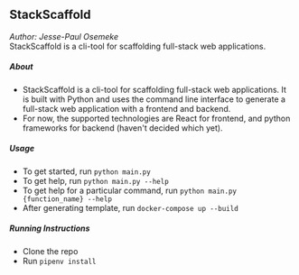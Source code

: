 ## StackScaffold
*Author: Jesse-Paul Osemeke*
<br />
StackScaffold is a cli-tool for scaffolding full-stack web applications.

##### About
- StackScaffold is a cli-tool for scaffolding full-stack web applications. It is built with Python and uses the command line interface to generate a full-stack web application with a frontend and backend.
- For now, the supported technologies are React for frontend, and python frameworks for backend (haven't decided which yet).

##### Usage
- To get started, run `python main.py`
- To get help, run `python main.py --help`
- To get help for a particular command, run `python main.py {function_name} --help`
- After generating template, run `docker-compose up --build`

##### Running Instructions
- Clone the repo
- Run `pipenv install`
